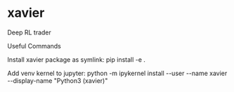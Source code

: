 xavier
==============================

Deep RL trader

Useful Commands

Install xavier package as symlink:
pip install -e .

Add venv kernel to jupyter:
python -m ipykernel install --user --name xavier --display-name "Python3 (xavier)"